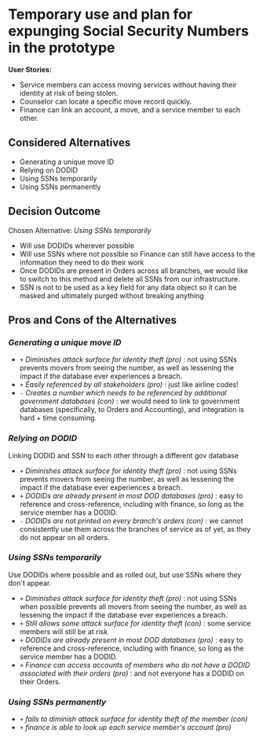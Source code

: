 # Temporary use and plan for expunging Social Security Numbers in the prototype

**User Stories:**

* Service members can access moving services without having their identity at risk of being stolen.
* Counselor can locate a specific move record quickly.
* Finance can link an account, a move, and a service member to each other.

## Considered Alternatives

* Generating a unique move ID
* Relying on DODID
* Using SSNs temporarily
* Using SSNs permanently

## Decision Outcome

Chosen Alternative: _Using SSNs temporarily_

* Will use DODIDs wherever possible
* Will use SSNs where not possible so Finance can still have access to the information they need to do their work
* Once DODIDs are present in Orders across all branches, we would like to switch to this method and delete all SSNs from our infrastructure.
* SSN is not to be used as a key field for any data object so it can be masked and ultimately purged without breaking anything

## Pros and Cons of the Alternatives

### _Generating a unique move ID_

* `+` _Diminishes attack surface for identity theft (pro)_ : not using SSNs prevents movers from seeing the number, as well as lessening the impact if the database ever experiences a breach.
* `+` _Easily referenced by all stakeholders (pro)_ : just like airline codes!
* `-` _Creates a number which needs to be referenced by additional government databases (con)_ : we would need to link to government databases (specifically, to Orders and Accounting), and integration is hard + time consuming.

### _Relying on DODID_

Linking DODID and SSN to each other through a different gov database

* `+` _Diminishes attack surface for identity theft (pro)_ : not using SSNs prevents movers from seeing the number, as well as lessening the impact if the database ever experiences a breach.
* `+` _DODIDs are already present in most DOD databases (pro)_ : easy to reference and cross-reference, including with finance, so long as the service member has a DODID.
* `-` _DODIDs are not printed on every branch's orders (con)_ : we cannot consistently use them across the branches of service as of yet, as they do not appear on all orders.

### _Using SSNs temporarily_

Use DODIDs where possible and as rolled out, but use SSNs where they don't appear.

* `+` _Diminishes attack surface for identity theft (pro)_ : not using SSNs when possible prevents all movers from seeing the number, as well as lessening the impact if the database ever experiences a breach.
* `+` _Still allows some attack surface for identity theft (con)_ : some service members will still be at risk
* `+` _DODIDs are already present in most DOD databases (pro)_ : easy to reference and cross-reference, including with finance, so long as the service member has a DODID.
* `+` _Finance can access accounts of members who do not have a DODID associated with their orders (pro)_ : and not everyone has a DODID on their Orders.

### _Using SSNs permanently_

* `+` _fails to diminish attack surface for identity theft of the member (con)_
* `+` _finance is able to look up each service member's account (pro)_
